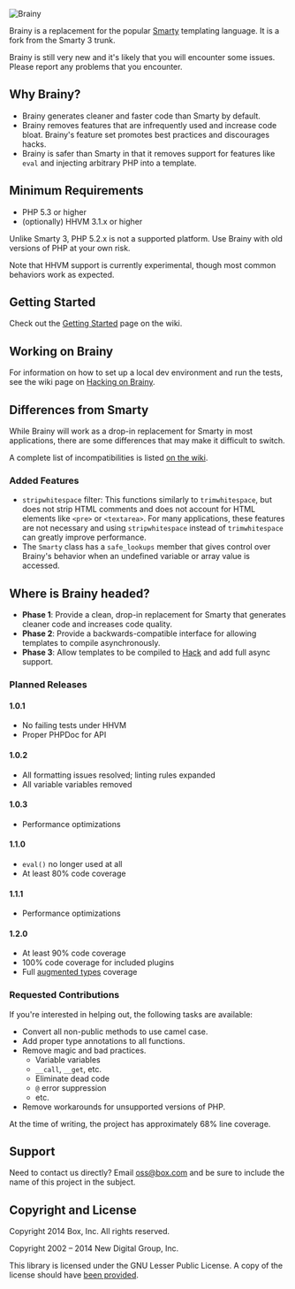 ![Brainy](https://gitenterprise.inside-box.net/mbasta/brainy/raw/fixes/documentation/brainy.png)

Brainy is a replacement for the popular [Smarty](http://www.smarty.net/)
templating language. It is a fork from the Smarty 3 trunk.

Brainy is still very new and it's likely that you will encounter some issues.
Please report any problems that you encounter.


## Why Brainy?

- Brainy generates cleaner and faster code than Smarty by default.
- Brainy removes features that are infrequently used and increase code bloat.
  Brainy's feature set promotes best practices and discourages hacks.
- Brainy is safer than Smarty in that it removes support for features like
  `eval` and injecting arbitrary PHP into a template.


## Minimum Requirements

- PHP 5.3 or higher
- (optionally) HHVM 3.1.x or higher

Unlike Smarty 3, PHP 5.2.x is not a supported platform. Use Brainy with old
versions of PHP at your own risk.

Note that HHVM support is currently experimental, though most common behaviors
work as expected.


## Getting Started

Check out the [Getting Started](https://gitenterprise.inside-box.net/mbasta/brainy/wiki/Getting-Started)
page on the wiki.


## Working on Brainy

For information on how to set up a local dev environment and run the tests,
see the wiki page on [Hacking on Brainy](https://gitenterprise.inside-box.net/mbasta/brainy/wiki/Hacking-on-Brainy).


## Differences from Smarty

While Brainy will work as a drop-in replacement for Smarty in most
applications, there are some differences that may make it difficult to switch.

A complete list of incompatibilities is listed [on the wiki](https://gitenterprise.inside-box.net/mbasta/brainy/wiki/Smarty-Incompatibilities).


### Added Features

- `stripwhitespace` filter: This functions similarly to `trimwhitespace`, but does not strip HTML comments and does not account for HTML elements like `<pre>` or `<textarea>`. For many applications, these features are not necessary and using `stripwhitespace` instead of `trimwhitespace` can greatly improve performance.
- The `Smarty` class has a `safe_lookups` member that gives control over Brainy's behavior when an undefined variable or array value is accessed.


## Where is Brainy headed?

- **Phase 1**: Provide a clean, drop-in replacement for Smarty that generates
  cleaner code and increases code quality.
- **Phase 2**: Provide a backwards-compatible interface for allowing templates
  to compile asynchronously.
- **Phase 3**: Allow templates to be compiled to [Hack](http://hacklang.org/)
  and add full async support.


### Planned Releases

#### 1.0.1

- No failing tests under HHVM
- Proper PHPDoc for API

#### 1.0.2

- All formatting issues resolved; linting rules expanded
- All variable variables removed

#### 1.0.3

- Performance optimizations

#### 1.1.0

- `eval()` no longer used at all
- At least 80% code coverage

#### 1.1.1

- Performance optimizations

#### 1.2.0

- At least 90% code coverage
- 100% code coverage for included plugins
- Full [augmented types](https://github.com/box/augmented_types) coverage


### Requested Contributions

If you're interested in helping out, the following tasks are available:

- Convert all non-public methods to use camel case.
- Add proper type annotations to all functions.
- Remove magic and bad practices.
  - Variable variables
  - `__call`, `__get`, etc.
  - Eliminate dead code
  - `@` error suppression
  - etc.
- Remove workarounds for unsupported versions of PHP.

At the time of writing, the project has approximately 68% line coverage.


## Support

Need to contact us directly? Email oss@box.com and be sure to include the name
of this project in the subject.


## Copyright and License

Copyright 2014 Box, Inc. All rights reserved.

Copyright 2002 – 2014 New Digital Group, Inc.

This library is licensed under the GNU Lesser Public License. A copy of the
license should have [been provided](LICENSE.md).
